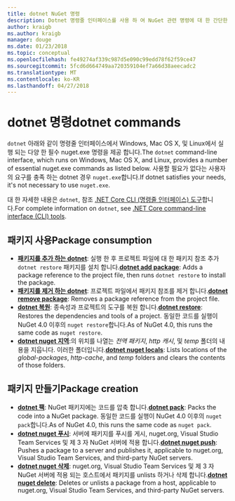 ```yaml
---
title: dotnet NuGet 명령
description: Dotnet 명령줄 인터페이스를 사용 하 여 NuGet 관련 명령에 대 한 간단한 참조 합니다.
author: kraigb
ms.author: kraigb
manager: douge
ms.date: 01/23/2018
ms.topic: conceptual
ms.openlocfilehash: fe49274af339c987d5e090c99edd78f62f59ce47
ms.sourcegitcommit: 5fcd6d664749aa720359104ef7a66d38aeecadc2
ms.translationtype: MT
ms.contentlocale: ko-KR
ms.lasthandoff: 04/27/2018
---
```

# <a name="dotnet-commands"></a><span data-ttu-id="f3e61-103">dotnet 명령</span><span class="sxs-lookup"><span data-stu-id="f3e61-103">dotnet commands</span></span>

<span data-ttu-id="f3e61-104">`dotnet` 아래와 같이 명령줄 인터페이스에서 Windows, Mac OS X, 및 Linux에서 실행 되는 다양 한 필수 nuget.exe 명령을 제공 합니다.</span><span class="sxs-lookup"><span data-stu-id="f3e61-104">The `dotnet` command-line interface, which runs on Windows, Mac OS X, and Linux, provides a number of essential nuget.exe commands as listed below.</span></span> <span data-ttu-id="f3e61-105">사용할 필요가 없다는 사용자의 요구를 충족 하는 dotnet 경우 `nuget.exe`합니다.</span><span class="sxs-lookup"><span data-stu-id="f3e61-105">If dotnet satisfies your needs, it's not necessary to use `nuget.exe`.</span></span>

<span data-ttu-id="f3e61-106">대 한 자세한 내용은 `dotnet`, 참조 [.NET Core CLI (명령줄 인터페이스) 도구](/dotnet/core/tools/?tabs=netcore2x)합니다.</span><span class="sxs-lookup"><span data-stu-id="f3e61-106">For complete information on `dotnet`, see [.NET Core command-line interface (CLI) tools](/dotnet/core/tools/?tabs=netcore2x).</span></span>

## <a name="package-consumption"></a><span data-ttu-id="f3e61-107">패키지 사용</span><span class="sxs-lookup"><span data-stu-id="f3e61-107">Package consumption</span></span>

- <span data-ttu-id="f3e61-108">[**패키지를 추가 하는 dotnet**](/dotnet/core/tools/dotnet-add-package): 실행 한 후 프로젝트 파일에 대 한 패키지 참조 추가 `dotnet restore` 패키지를 설치 합니다.</span><span class="sxs-lookup"><span data-stu-id="f3e61-108">[**dotnet add package**](/dotnet/core/tools/dotnet-add-package): Adds a package reference to the project file, then runs `dotnet restore` to install the package.</span></span>
- <span data-ttu-id="f3e61-109">[**패키지를 제거 하는 dotnet**](/dotnet/core/tools/dotnet-remove-package): 프로젝트 파일에서 패키지 참조를 제거 합니다.</span><span class="sxs-lookup"><span data-stu-id="f3e61-109">[**dotnet remove package**](/dotnet/core/tools/dotnet-remove-package): Removes a package reference from the project file.</span></span>
- <span data-ttu-id="f3e61-110">[**dotnet 복원**](/dotnet/core/tools/dotnet-restore?tabs=netcore2x): 종속성과 프로젝트의 도구를 복원 합니다.</span><span class="sxs-lookup"><span data-stu-id="f3e61-110">[**dotnet restore**](/dotnet/core/tools/dotnet-restore?tabs=netcore2x): Restores the dependencies and tools of a project.</span></span> <span data-ttu-id="f3e61-111">동일한 코드를 실행이 NuGet 4.0 이후의 `nuget restore`합니다.</span><span class="sxs-lookup"><span data-stu-id="f3e61-111">As of NuGet 4.0, this runs the same code as `nuget restore`.</span></span>
- <span data-ttu-id="f3e61-112">[**dotnet nuget 지역**](/dotnet/core/tools/dotnet-nuget-locals):의 위치를 나열는 *전역 패키지*, *http 캐시*, 및 *temp* 폴더의 내용을 지웁니다. 이러한 폴더입니다.</span><span class="sxs-lookup"><span data-stu-id="f3e61-112">[**dotnet nuget locals**](/dotnet/core/tools/dotnet-nuget-locals): Lists locations of the *global-packages*, *http-cache*, and *temp* folders and clears the contents of those folders.</span></span>

## <a name="package-creation"></a><span data-ttu-id="f3e61-113">패키지 만들기</span><span class="sxs-lookup"><span data-stu-id="f3e61-113">Package creation</span></span>

- <span data-ttu-id="f3e61-114">[**dotnet 팩**](/dotnet/core/tools/dotnet-pack?tabs=netcore2x): NuGet 패키지에는 코드를 압축 합니다.</span><span class="sxs-lookup"><span data-stu-id="f3e61-114">[**dotnet pack**](/dotnet/core/tools/dotnet-pack?tabs=netcore2x): Packs the code into a NuGet package.</span></span> <span data-ttu-id="f3e61-115">동일한 코드를 실행이 NuGet 4.0 이후의 `nuget pack`합니다.</span><span class="sxs-lookup"><span data-stu-id="f3e61-115">As of NuGet 4.0, this runs the same code as `nuget pack`.</span></span>
- <span data-ttu-id="f3e61-116">[**dotnet nuget 푸시**](/dotnet/core/tools/dotnet-nuget-push): 서버에 패키지를 푸시를 게시, nuget.org, Visual Studio Team Services 및 제 3 자 NuGet 서버에 적용 합니다.</span><span class="sxs-lookup"><span data-stu-id="f3e61-116">[**dotnet nuget push**](/dotnet/core/tools/dotnet-nuget-push): Pushes a package to a server and publishes it, applicable to nuget.org, Visual Studio Team Services, and third-party NuGet servers.</span></span>
- <span data-ttu-id="f3e61-117">[**dotnet nuget 삭제**](/dotnet/core/tools/dotnet-nuget-delete): nuget.org, Visual Studio Team Services 및 제 3 자 NuGet 서버에 적용 되는 호스트에서 패키지를 unlists 하거나 삭제 합니다.</span><span class="sxs-lookup"><span data-stu-id="f3e61-117">[**dotnet nuget delete**](/dotnet/core/tools/dotnet-nuget-delete): Deletes or unlists a package from a host, applicable to nuget.org, Visual Studio Team Services, and third-party NuGet servers.</span></span>
